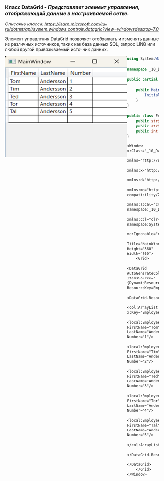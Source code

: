 ### Класс DataGrid - *Представляет элемент управления, отображающий данные в настраиваемой сетке.*

*Описание класса: https://learn.microsoft.com/ru-ru/dotnet/api/system.windows.controls.datagrid?view=windowsdesktop-7.0*

Элемент управления DataGrid позволяет отображать и изменять данные из различных источников, таких как база данных SQL, запрос LINQ или любой другой привязываемый источник данных. 

<img align="left" width="400" height="330" src="img/Data.png" alt="Пример работы данного кода"/>

~~~C#
using System.Windows;

namespace _10_DataGrid;

public partial class MainWindow : Window {

    public MainWindow() {
        InitializeComponent();
    }
}

public class EmployeeInfoDataSource {
    public string? FirstName { get; set; }
    public string? LastName { get; set; }
    public int Number { get; set; }
}
~~~

~~~XAML
<Window x:Class="_10_DataGrid.MainWindow"
        xmlns="http://schemas.microsoft.com/winfx/2006/xaml/presentation"
        xmlns:x="http://schemas.microsoft.com/winfx/2006/xaml"
        xmlns:d="http://schemas.microsoft.com/expression/blend/2008"
        xmlns:mc="http://schemas.openxmlformats.org/markup-compatibility/2006"
        xmlns:local="clr-namespace:_10_DataGrid"
        xmlns:col="clr-namespace:System.Collections;assembly=mscorlib"
        mc:Ignorable="d"
        Title="MainWindow" Height="360" Width="480">
    <Grid>
        <DataGrid AutoGenerateColumns="True" ItemsSource="{DynamicResource ResourceKey=Employee}">
            <DataGrid.Resources>
                <col:ArrayList x:Key="Employee">
                    <local:EmployeeInfoDataSource FirstName="Tom" LastName="Andersson" Number="1"/>
                    <local:EmployeeInfoDataSource FirstName="Tim" LastName="Andersson" Number="2"/>
                    <local:EmployeeInfoDataSource FirstName="Ted" LastName="Andersson" Number="3"/>
                    <local:EmployeeInfoDataSource FirstName="Tor" LastName="Andersson" Number="4"/>
                    <local:EmployeeInfoDataSource FirstName="Tal" LastName="Andersson" Number="5"/>
                </col:ArrayList>
            </DataGrid.Resources>
        </DataGrid>
    </Grid>
</Window>
~~~
